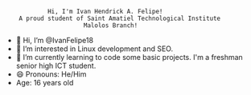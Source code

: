                 Hi, I'm Ivan Hendrick A. Felipe!
        A proud student of Saint Amatiel Technological Institute 
                          Malolos Branch!


- 👋 Hi, I’m @IvanFelipe18
- 👀 I’m interested in Linux development and SEO.
- 🌱 I’m currently learning to code some basic projects. I'm a freshman senior high ICT student.
- 😄 Pronouns: He/Him
- Age: 16 years old
